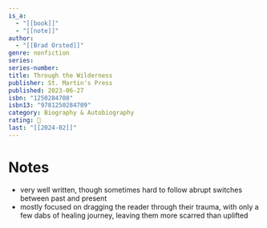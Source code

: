```yaml
---
is_a:
  - "[[book]]"
  - "[[note]]"
author:
  - "[[Brad Orsted]]"
genre: nonfiction
series: 
series-number: 
title: Through the Wilderness
publisher: St. Martin's Press
published: 2023-06-27
isbn: "1250284708"
isbn13: "9781250284709"
category: Biography & Autobiography
rating: 🤞
last: "[[2024-02]]"
---
```

# Notes
- very well written, though sometimes hard to follow abrupt switches between past and present
- mostly focused on dragging the reader through their trauma, with only a few dabs of healing journey, leaving them more scarred than uplifted
